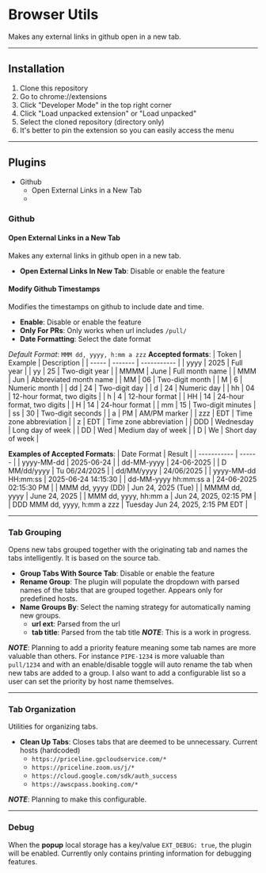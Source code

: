# Browser Utils

Makes any external links in github open in a new tab.

---

## Installation

1. Clone this repository
2. Go to chrome://extensions
3. Click "Developer Mode" in the top right corner
4. Click "Load unpacked extension" or "Load unpacked"
5. Select the cloned repository (directory only)
6. It's better to pin the extension so you can easily access the menu

---

## Plugins

- Github
  - Open External Links in a New Tab
  -

### Github

#### Open External Links in a New Tab
Makes any external links in github open in a new tab.

- **Open External Links In New Tab**: Disable or enable the feature

#### Modify Github Timestamps
Modifies the timestamps on github to include date and time.

- **Enable**: Disable or enable the feature
- **Only For PRs**: Only works when url includes `/pull/`
- **Date Formatting**: Select the date format

_Default Format_: `MMM dd, yyyy, h:mm a zzz`
**Accepted formats**:
| Token | Example | Description |
| ----- | ------- | ----------- |
| yyyy  | 2025    | Full year   | 
| yy    | 25      | Two-digit year | 
| MMMM  | June    | Full month name |
| MMM   | Jun     | Abbreviated month name |
| MM    | 06      | Two-digit month |
| M     | 6       | Numeric month |
| dd    | 24      | Two-digit day |
| d     | 24      | Numeric day |
| hh    | 04      | 12-hour format, two digits |
| h     | 4       | 12-hour format |
| HH    | 14      | 24-hour format, two digits |
| H     | 14      | 24-hour format |
| mm    | 15      | Two-digit minutes |
| ss    | 30      | Two-digit seconds |
| a     | PM      | AM/PM marker |
| zzz   | EDT     | Time zone abbreviation |
| z     | EDT     | Time zone abbreviation |
| DDD   | Wednesday | Long day of week |
| DD    | Wed     | Medium day of week |
| D     | We      | Short day of week |

**Examples of Accepted Formats**:
| Date Format | Result |
| ----------- | ------ |
| yyyy-MM-dd | 2025-06-24 |
| dd-MM-yyyy | 24-06-2025 |
| D MM/dd/yyyy | Tu 06/24/2025 |
| dd/MM/yyyy | 24/06/2025 |
| yyyy-MM-dd HH:mm:ss | 2025-06-24 14:15:30 |
| dd-MM-yyyy hh:mm:ss a | 24-06-2025 02:15:30 PM |
| MMM dd, yyyy (DD) | Jun 24, 2025 (Tue) |
| MMMM dd, yyyy | June 24, 2025 |
| MMM dd, yyyy, hh:mm a | Jun 24, 2025, 02:15 PM |
| DDD MMM dd, yyyy, h:mm a zzz | Tuesday Jun 24, 2025, 2:15 PM EDT |

---

### Tab Grouping
Opens new tabs grouped together with the originating tab and names the tabs intelligently. It is based on the source tab.

- **Group Tabs With Source Tab**: Disable or enable the feature
- **Rename Group**: The plugin will populate the dropdown with parsed names of the tabs that are grouped together. Appears only for predefined hosts.
- **Name Groups By**: Select the naming strategy for automatically naming new groups.
  - **url ext**: Parsed from the url
  - **tab title**: Parsed from the tab title
  ***NOTE***: This is a work in progress.

***NOTE***: Planning to add a priority feature meaning some tab names are more valuable than others. For instance `PIPE-1234` is more valuable than `pull/1234` and with an enable/disable toggle will auto rename the tab when new tabs are added to a group. I also want to add a configurable list so a user can set the priority by host name themselves.

---

### Tab Organization
Utilities for organizing tabs.
- **Clean Up Tabs**: Closes tabs that are deemed to be unnecessary. Current hosts (hardcoded)
    - `https://priceline.gpcloudservice.com/*`
    - `https://priceline.zoom.us/j/*`
    - `https://cloud.google.com/sdk/auth_success`
    - `https://awscpass.booking.com/*`

***NOTE***: Planning to make this configurable.

---

### Debug
When the **popup** local storage has a key/value `EXT_DEBUG: true`, the plugin will be enabled. Currently only contains printing information for debugging features.
